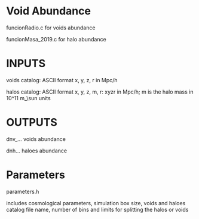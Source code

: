 # Void Abundance
funcionRadio.c   for voids abundance

funcionMasa_2019.c   for halo abundance


# INPUTS
voids catalog:
ASCII format x, y, z, r in Mpc/h


halos catalog:
ASCII format x, y, z, m, r: xyzr in Mpc/h; m is the halo mass in 10^11 m_\sun units

# OUTPUTS
dnv_... voids abundance

dnh...  haloes abundance

# Parameters
parameters.h

includes cosmological parameters, simulation box size, voids and haloes catalog file name, number of bins and limits for splitting the halos or voids
